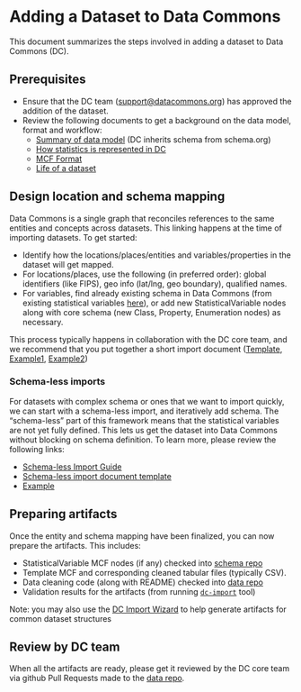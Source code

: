 # Adding a Dataset to Data Commons

This document summarizes the steps involved in adding a dataset to Data Commons (DC).

## Prerequisites

* Ensure that the DC team (support@datacommons.org) has approved the addition of the dataset.
* Review the following documents to get a background on the data model, format and workflow:
  * [Summary of data model](https://schema.org/docs/datamodel.html) (DC inherits schema from schema.org)
  * [How statistics is represented in DC](representing_statistics.md)
  * [MCF Format](mcf_format.md)
  * [Life of a dataset](life_of_a_dataset.md)

## Design location and schema mapping

Data Commons is a single graph that reconciles references to the same entities and concepts across datasets. This linking happens at the time of importing datasets. To get started:

* Identify how the locations/places/entities and variables/properties in the dataset will get mapped.
* For locations/places, use the following (in preferred order): global identifiers (like FIPS), geo info (lat/lng, geo boundary), qualified names.
* For variables, find already existing schema in Data Commons (from existing statistical variables [here](https://datacommons.org/tools/statvar)), or add new StatisticalVariable nodes along with core schema (new Class, Property, Enumeration nodes) as necessary.

This process typically happens in collaboration with the DC core team, and we recommend that you put together a short import document ([Template](https://docs.google.com/document/d/1RUOD3VLZFBmyjZzBnwQBKB9TxNE7NhD4g9WX6gUZCQU/), [Example1](https://docs.google.com/document/d/e/2PACX-1vScfoVm36L7x1p4Bqh82JmDmsumhqiPz_w6zX7wzy0nX8kDLxMJw44hOBgB6CDd2o0kYKekdgNWIR1f/pub), [Example2](https://docs.google.com/document/d/e/2PACX-1vS9R0eZO-AhQ19jQcLyOyYODn3dF8wGjytro0nFTjp4MsoFvsAgD7mayppcseLvNSCO6Ac4-8b2SXe4/pub))

### Schema-less imports
For datasets with complex schema or ones that we want to import quickly, we can start with a schema-less import, and iteratively add schema. The “schema-less” part of this framework means that the statistical variables are not yet fully defined. This lets us get the dataset into Data Commons without blocking on schema definition. To learn more, please review the following links:
  * [Schema-less Import Guide](https://docs.datacommons.org/import_dataset/schema_less_guide.html)
  * [Schema-less import document template](https://docs.google.com/document/d/1GC7DTpxXo_3zreDRt7wFuURBfA1T275p-qx1N-VIdGM/)
  * [Example](https://docs.google.com/document/d/e/2PACX-1vS6ItxH7T_XvYuz4-xeO9LKoYlrXr-YkrwiclRWcdtYm11J8OQHUwDw4E66uaTQA7yTdwLXfrNBdKgz/pub)

## Preparing artifacts

Once the entity and schema mapping have been finalized, you can now prepare the artifacts. This includes:
  * StatisticalVariable MCF nodes (if any) checked into [schema repo](https://github.com/datacommonsorg/schema/tree/main/stat_vars)
  * Template MCF and corresponding cleaned tabular files (typically CSV).
  * Data cleaning code (along with README) checked into [data repo](https://github.com/datacommonsorg/data)
  * Validation results for the artifacts (from running [`dc-import`](https://github.com/datacommonsorg/import#using-import-tool) tool)

Note: you may also use the [DC Import Wizard](datacommons.org/import) to help generate artifacts for common dataset structures

## Review by DC team

When all the artifacts are ready, please get it reviewed by the DC core team via github Pull Requests made to the [data repo](https://github.com/datacommonsorg/data). 
